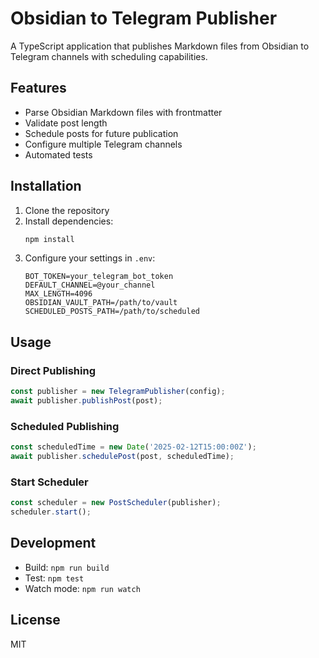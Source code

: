 # Obsidian to Telegram Publisher

A TypeScript application that publishes Markdown files from Obsidian to Telegram channels with scheduling capabilities.

## Features

- Parse Obsidian Markdown files with frontmatter
- Validate post length
- Schedule posts for future publication
- Configure multiple Telegram channels
- Automated tests

## Installation

1. Clone the repository
2. Install dependencies:
   ```bash
   npm install
   ```
3. Configure your settings in `.env`:
   ```
   BOT_TOKEN=your_telegram_bot_token
   DEFAULT_CHANNEL=@your_channel
   MAX_LENGTH=4096
   OBSIDIAN_VAULT_PATH=/path/to/vault
   SCHEDULED_POSTS_PATH=/path/to/scheduled
   ```

## Usage

### Direct Publishing
```typescript
const publisher = new TelegramPublisher(config);
await publisher.publishPost(post);
```

### Scheduled Publishing
```typescript
const scheduledTime = new Date('2025-02-12T15:00:00Z');
await publisher.schedulePost(post, scheduledTime);
```

### Start Scheduler
```typescript
const scheduler = new PostScheduler(publisher);
scheduler.start();
```

## Development

- Build: `npm run build`
- Test: `npm test`
- Watch mode: `npm run watch`

## License

MIT